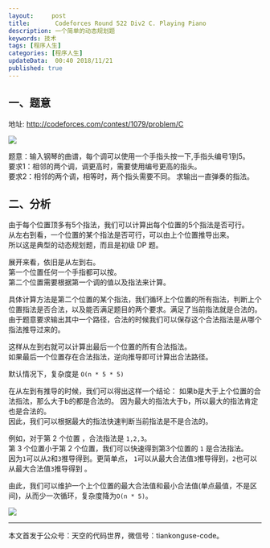 ```yaml
---   
layout:     post  
title:       Codeforces Round 522 Div2 C. Playing Piano 
description: 一个简单的动态规划题
keywords: 技术 
tags: [程序人生]  
categories: [程序人生]  
updateData:  00:40 2018/11/21   
published: true   
---  
```


 


## 一、题意

地址: http://codeforces.com/contest/1079/problem/C

![](http://res.tiankonguse.com/images/2018/11/cf-422-div2-pro-c.png)   



题意：输入钢琴的曲谱，每个调可以使用一个手指头按一下,手指头编号1到5。  
要求1：相邻的两个调，调更高时，需要使用编号更高的指头。  
要求2：相邻的两个调，相等时，两个指头需要不同。
求输出一直弹奏的指法。   

## 二、分析


由于每个位置顶多有5个指法，我们可以计算出每个位置的5个指法是否可行。  
从左右到看，一个位置的某个指法是否可行，可以由上个位置推导出来。  
所以这是典型的动态规划题，而且是初级 DP 题。  

展开来看，依旧是从左到右。    
第一个位置任何一个手指都可以按。  
第二个位置需要根据第一个调的值以及指法来计算。  

具体计算方法是第二个位置的某个指法，我们循环上个位置的所有指法，判断上个位置指法是否合法，以及能否满足题目的两个要求。满足了当前指法就是合法的。  
由于题意要求输出其中一个路径，合法的时候我们可以保存这个合法指法是从哪个指法推导过来的。  


这样从左到右就可以计算出最后一个位置的所有合法指法。  
如果最后一个位置存在合法指法，逆向推导即可计算出合法路径。  


默认情况下，复杂度是 `O(n * 5 * 5)`    

在从左到有推导的时候，我们可以得出这样一个结论：
如果b是大于上个位置的合法指法，那么大于b的都是合法的。
因为最大的指法大于b，所以最大的指法肯定也是合法的。  
因此，我们可以根据最大的指法快速判断当前指法是不是合法的。  

例如，对于第 2 个位置 ，合法指法是 `1,2,3`。  
第 3 个位置小于第 2 个位置，我们可以快速得到第3个位置的 `1` 是合法指法。  
因为`1`可以从`2`和`3`推导得到。更简单点， `1`可以从最大合法值`3`推导得到，`2`也可以从最大合法值`3`推导得到 。  

由此，我们可以维护一个上个位置的最大合法值和最小合法值(单点最值，不是区间)，从而少一次循环，复杂度降为`O(n * 5)`。  




![](http://res.tiankonguse.com/images/2018/11/cf-422-div2-c.png) 



---


本文首发于公众号：天空的代码世界，微信号：tiankonguse-code。  


